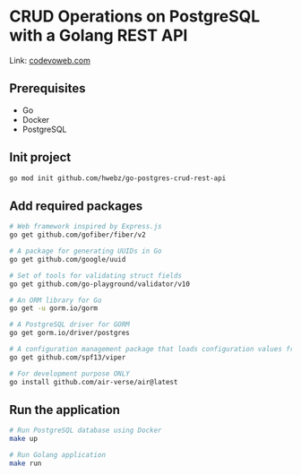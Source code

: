 # CRUD Operations on PostgreSQL with a Golang REST API
Link: [codevoweb.com](https://codevoweb.com/crud-operations-on-postgresql-with-a-golang-rest-api/)

## Prerequisites
- Go
- Docker
- PostgreSQL

## Init project
```bash
go mod init github.com/hwebz/go-postgres-crud-rest-api
```

## Add required packages
```bash
# Web framework inspired by Express.js
go get github.com/gofiber/fiber/v2

# A package for generating UUIDs in Go
go get github.com/google/uuid

# Set of tools for validating struct fields
go get github.com/go-playground/validator/v10

# An ORM library for Go
go get -u gorm.io/gorm

# A PostgreSQL driver for GORM
go get gorm.io/driver/postgres

# A configuration management package that loads configuration values from different sources, env files or config files
go get github.com/spf13/viper

# For development purpose ONLY
go install github.com/air-verse/air@latest
```

## Run the application
```bash
# Run PostgreSQL database using Docker
make up

# Run Golang application
make run
```